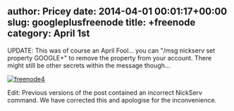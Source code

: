 author: Pricey
date: 2014-04-01 00:01:17+00:00
slug: googleplusfreenode
title: +freenode
category: April 1st
---
UPDATE: This was of course an April Fool... you can "/msg nickserv set property GOOGLE+" to remove the property from your account. There might still be other secrets within the message though...

[![freenode4](http://blog.freenode.net/wp-content/uploads/2014/04/freenode41.png)](http://blog.freenode.net/wp-content/uploads/2014/04/freenode41.png)

Edit: Previous versions of the post contained an incorrect NickServ command. We have corrected this and apologise for the inconvenience.
